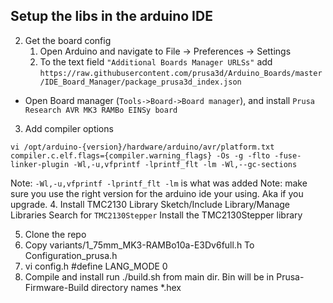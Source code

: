 
## Setup the libs in the arduino IDE
2. Get the board config
	1.  Open Arduino and navigate to File -> Preferences -> Settings
	2. To the text field  `"Additional Boards Manager URLSs"`  add `https://raw.githubusercontent.com/prusa3d/Arduino_Boards/master/IDE_Board_Manager/package_prusa3d_index.json`
-   Open Board manager (`Tools->Board->Board manager`), and install  `Prusa Research AVR MK3 RAMBo EINSy board`
3. Add compiler options
```
vi /opt/arduino-{version}/hardware/arduino/avr/platform.txt
compiler.c.elf.flags={compiler.warning_flags} -Os -g -flto -fuse-linker-plugin -Wl,-u,vfprintf -lprintf_flt -lm -Wl,--gc-sections
```
Note: `-Wl,-u,vfprintf -lprintf_flt -lm` is what was added
Note: make sure you use the right version for the arduino ide your using.  Aka if you upgrade.
4. Install TMC2130 Library
Sketch/Include Library/Manage Libraries
Search for `TMC2130Stepper`
Install the TMC2130Stepper library

5. Clone the repo
6. Copy variants/1_75mm_MK3-RAMBo10a-E3Dv6full.h To Configuration_prusa.h
7. vi config.h
    #define LANG_MODE              0
8. Compile and install
   run ./build.sh from main dir.
   Bin will be in Prusa-Firmware-Build directory names *.hex

<!--stackedit_data:
eyJoaXN0b3J5IjpbLTM5NjU5MzU5OCw2OTgxMTMyNjFdfQ==
-->